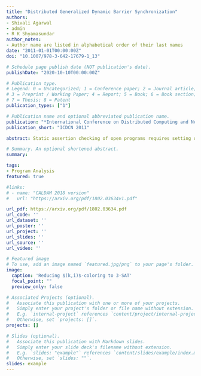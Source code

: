 ```yaml
---
title: "Distributed Generalized Dynamic Barrier Synchronization"
authors:
- Shivali Agarwal
- admin
- R K Shyamasundar
author_notes:
- Author name are listed in alphabetical order of their last names
date: "2011-01-01T00:00:00Z"
doi: "10.1007/978-3-642-17679-1_13"

# Schedule page publish date (NOT publication's date).
publishDate: "2020-10-10T00:00:00Z"

# Publication type.
# Legend: 0 = Uncategorized; 1 = Conference paper; 2 = Journal article;
# 3 = Preprint / Working Paper; 4 = Report; 5 = Book; 6 = Book section;
# 7 = Thesis; 8 = Patent
publication_types: ["1"]

# Publication name and optional abbreviated publication name.
publication: "*International Conference on Distributed Computing and Networking*"
publication_short: "ICDCN 2011"

abstract: Static assertion checking of open programs requires setting up a precise harness to capture the environment assumptions. For instance, a library may require a file handle to be properly initialized before it is passed into it. A harness is used to set up or specify the appropriate preconditions before invoking methods from the program. In the absence of a precise harness, even the most precise automated static checkers are bound to report numerous false alarms. This often limits the adoption of static assertion checking in the hands of a user.  In this work, we explore the possibility of automatically filtering away (or prioritizing) warnings that result from imprecision in the harness. We limit our attention to the scenario when one is interested in finding bugs due to concurrency. We define a warning to be an interleaved bug when it manifests on an input for which no sequential interleaving produces a warning. As we argue in the paper, limiting a static analysis to only consider interleaved bugs greatly reduces false positives during static concurrency analysis in the presence of an imprecise harness.  We formalize interleaved bugs as a differential analysis between the original program and its sequential version and provide various techniques for finding them. Our implementation CBugs demonstrates that the scheme of finding interleaved bugs can alleviate the need to construct precise harnesses while checking real-life concurrent programs.

# Summary. An optional shortened abstract.
summary: 

tags:
- Program Analysis
featured: true

#links:
# - name: "CALDAM 2018 version"
#   url: "https://arxiv.org/pdf/1802.03634v1.pdf"

url_pdf: https://arxiv.org/pdf/1802.03634.pdf 
url_code: ''
url_dataset: ''
url_poster: ''
url_project: ''
url_slides: ''
url_source: ''
url_video: ''

# Featured image
# To use, add an image named `featured.jpg/png` to your page's folder. 
image:
  caption: 'Reducing $(k,i)$-coloring to 3-SAT'
  focal_point: ""
  preview_only: false

# Associated Projects (optional).
#   Associate this publication with one or more of your projects.
#   Simply enter your project's folder or file name without extension.
#   E.g. `internal-project` references `content/project/internal-project/index.md`.
#   Otherwise, set `projects: []`.
projects: []

# Slides (optional).
#   Associate this publication with Markdown slides.
#   Simply enter your slide deck's filename without extension.
#   E.g. `slides: "example"` references `content/slides/example/index.md`.
#   Otherwise, set `slides: ""`.
slides: example
---
```


